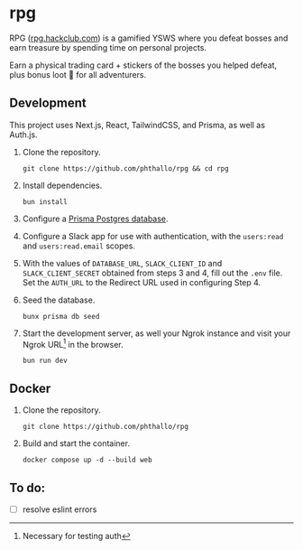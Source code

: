 # rpg

RPG ([rpg.hackclub.com](https://rpg.hackclub.com)) is a gamified YSWS where you defeat bosses and earn treasure by spending time on personal projects. 

Earn a physical trading card + stickers of the bosses you helped defeat, plus bonus loot 👀 for all adventurers.

## Development
This project uses Next.js, React, TailwindCSS, and Prisma, as well as Auth.js.

1. Clone the repository.
    ```
    git clone https://github.com/phthallo/rpg && cd rpg
    ```

2. Install dependencies.
    ```
    bun install 
    ```

3. Configure a [Prisma Postgres database](https://www.prisma.io/).

4. Configure a Slack app for use with authentication, with the `users:read` and `users:read.email` scopes.

5. With the values of `DATABASE_URL`, `SLACK_CLIENT_ID` and `SLACK_CLIENT_SECRET` obtained from steps 3 and 4, fill out the `.env` file. Set the `AUTH_URL` to the Redirect URL used in configuring Step 4.

6. Seed the database.
   ```
   bunx prisma db seed
   ```

7. Start the development server, as well your Ngrok instance and visit your Ngrok URL[^1] in the browser.
   ```
   bun run dev
   ```

[^1]: Necessary for testing auth

## Docker
1. Clone the repository.
    ```
    git clone https://github.com/phthallo/rpg 
    ```

3. Build and start the container.
    ```
    docker compose up -d --build web
    ```

## To do:
- [ ] resolve eslint errors